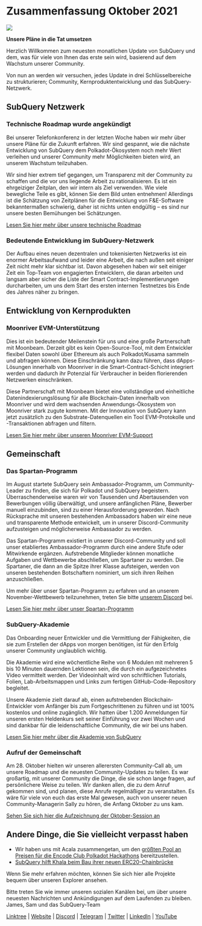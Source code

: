 # Zusammenfassung Oktober 2021

![](https://miro.medium.com/max/1400/1*Yf3LOc6onAZ-XRQLPyxAmQ.png)

**Unsere Pläne in die Tat umsetzen**

Herzlich Willkommen zum neuesten monatlichen Update von SubQuery und dem, was für viele von Ihnen das erste sein wird, basierend auf dem Wachstum unserer Community.

Von nun an werden wir versuchen, jedes Update in drei Schlüsselbereiche zu strukturieren; Community, Kernproduktentwicklung und das SubQuery-Netzwerk.

## SubQuery Netzwerk

### Technische Roadmap wurde angekündigt

Bei unserer Telefonkonferenz in der letzten Woche haben wir mehr über unsere Pläne für die Zukunft erfahren. Wir sind gespannt, wie die nächste Entwicklung von SubQuery dem Polkadot-Ökosystem noch mehr Wert verleihen und unserer Community mehr Möglichkeiten bieten wird, an unserem Wachstum teilzuhaben.

Wir sind hier extrem tief gegangen, um Transparenz mit der Community zu schaffen und die vor uns liegende Arbeit zu rationalisieren. Es ist ein ehrgeiziger Zeitplan, den wir intern als Ziel verwenden. Wie viele bewegliche Teile es gibt, können Sie dem Bild unten entnehmen! Allerdings ist die Schätzung von Zeitplänen für die Entwicklung von F&E-Software bekanntermaßen schwierig, daher ist nichts unten endgültig – es sind nur unsere besten Bemühungen bei Schätzungen.

[Lesen Sie hier mehr über unsere technische Roadmap](../blogs/20211029-roadmap-october.md)

### Bedeutende Entwicklung im SubQuery-Netzwerk

Der Aufbau eines neuen dezentralen und tokenisierten Netzwerks ist ein enormer Arbeitsaufwand und leider eine Arbeit, die nach außen seit einiger Zeit nicht mehr klar sichtbar ist. Davon abgesehen haben wir seit einiger Zeit ein Top-Team von engagierten Entwicklern, die daran arbeiten und langsam aber sicher die Liste der Smart Contract-Implementierungen durcharbeiten, um uns dem Start des ersten internen Testnetzes bis Ende des Jahres näher zu bringen.

## Entwicklung von Kernprodukten

### Moonriver EVM-Unterstützung

Dies ist ein bedeutender Meilenstein für uns und eine große Partnerschaft mit Moonbeam. Derzeit gibt es kein Open-Source-Tool, mit dem Entwickler flexibel Daten sowohl über Ethereum als auch Polkadot/Kusama sammeln und abfragen können. Diese Einschränkung kann dazu führen, dass dApps-Lösungen innerhalb von Moonriver in die Smart-Contract-Schicht integriert werden und dadurch ihr Potenzial für Verbraucher in beiden florierenden Netzwerken einschränken.

Diese Partnerschaft mit Moonbeam bietet eine vollständige und einheitliche Datenindexierungslösung für alle Blockchain-Daten innerhalb von Moonriver und wird dem wachsenden Anwendungs-Ökosystem von Moonriver stark zugute kommen. Mit der Innovation von SubQuery kann jetzt zusätzlich zu den Substrate-Datenquellen ein Tool EVM-Protokolle und -Transaktionen abfragen und filtern.

[Lesen Sie hier mehr über unseren Moonriver EVM-Support](../customer_announcements/20211028-moonbeam-evm.md)

## Gemeinschaft

### Das Spartan-Programm

Im August startete SubQuery sein Ambassador-Programm, um Community-Leader zu finden, die sich für Polkadot und SubQuery begeistern. Überraschenderweise waren wir von Tausenden und Abertausenden von Bewerbungen völlig überwältigt, und unsere anfänglichen Pläne, Bewerber manuell einzubinden, sind zu einer Herausforderung geworden. Nach Rücksprache mit unseren bestehenden Ambassadors haben wir eine neue und transparente Methode entwickelt, um in unserer Discord-Community aufzusteigen und möglicherweise Ambassador zu werden.

Das Spartan-Programm existiert in unserer Discord-Community und soll unser etabliertes Ambassador-Programm durch eine andere Stufe oder Mitwirkende ergänzen. Aufstrebende Mitglieder können monatliche Aufgaben und Wettbewerbe abschließen, um Spartaner zu werden. Die Spartaner, die dann an die Spitze ihrer Klasse aufsteigen, werden von unseren bestehenden Botschaftern nominiert, um sich ihren Reihen anzuschließen.

Um mehr über unser Spartan-Programm zu erfahren und an unserem November-Wettbewerb teilzunehmen, treten Sie bitte [unserem Discord](https://discord.com/invite/subquery) bei.

[Lesen Sie hier mehr über unser Spartan-Programm](../blogs/20211101-spartan-programme.md)

### SubQuery-Akademie

Das Onboarding neuer Entwickler und die Vermittlung der Fähigkeiten, die sie zum Erstellen der dApps von morgen benötigen, ist für den Erfolg unserer Community unglaublich wichtig.

Die Akademie wird eine wöchentliche Reihe von 6 Modulen mit mehreren 5 bis 10 Minuten dauernden Lektionen sein, die durch ein aufgezeichnetes Video vermittelt werden. Der Videoinhalt wird von schriftlichen Tutorials, Folien, Lab-Arbeitsmappen und Links zum fertigen GitHub-Code-Repository begleitet.

Unsere Akademie zielt darauf ab, einen aufstrebenden Blockchain-Entwickler vom Anfänger bis zum Fortgeschrittenen zu führen und ist 100% kostenlos und online zugänglich. Wir hatten über 1.200 Anmeldungen für unseren ersten Heldenkurs seit seiner Einführung vor zwei Wochen und sind dankbar für die leidenschaftliche Community, die wir bei uns haben.

[Lesen Sie hier mehr über die Akademie von SubQuery ](../blogs/20211018-subquery-launches-the-subquery-academy.md)

### Aufruf der Gemeinschaft

Am 28. Oktober hielten wir unseren allerersten Community-Call ab, um unsere Roadmap und die neuesten Community-Updates zu teilen. Es war großartig, mit unserer Community die Dinge, die sie schon lange fragen, auf persönlichere Weise zu teilen. Wir danken allen, die zu dem Anruf gekommen sind, und planen, diese Anrufe regelmäßiger zu veranstalten. Es wäre für viele von euch das erste Mal gewesen, auch von unserer neuen Community-Managerin Sally zu hören, die Anfang Oktober zu uns kam.

[Sehen Sie sich hier die Aufzeichnung der Oktober-Session an](https://www.crowdcast.io/e/subquery-sessions-october)

## Andere Dinge, die Sie vielleicht verpasst haben

- Wir haben uns mit Acala zusammengetan, um den [größten Pool an Preisen für die Encode Club Polkadot Hackathons](https://medium.com/encode-club/polkadot-hack-challenges-7cfeba1a4c0e) bereitzustellen.
- [SubQuery hilft Khala beim Bau ihrer neuen ERC20-Chainbrücke](../customer_announcements/20211021-khala.md)

Wenn Sie mehr erfahren möchten, können Sie sich hier alle Projekte bequem über unseren Explorer ansehen.

Bitte treten Sie wie immer unseren sozialen Kanälen bei, um über unsere neuesten Nachrichten und Ankündigungen auf dem Laufenden zu bleiben. James, Sam und das SubQuery-Team

[Linktree](https://linktr.ee/subquerynetwork) | [Website](https://subquery.network/) | [Discord](https://discord.com/invite/78zg8aBSMG) | [Telegram](https://t.me/subquerynetwork) | [Twitter](https://twitter.com/subquerynetwork) | [LinkedIn](https://www.linkedin.com/company/subquery) | [YouTube](https://www.youtube.com/channel/UCi1a6NUUjegcLHDFLr7CqLw)
